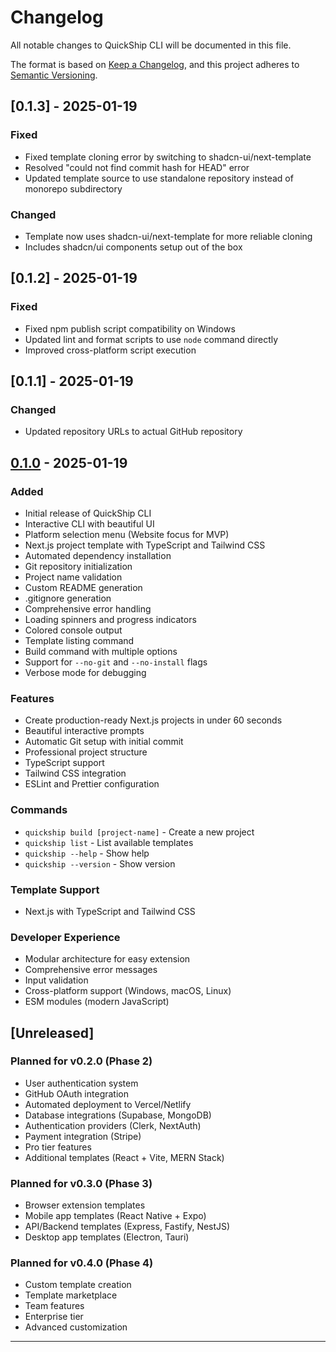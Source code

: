 # Changelog

All notable changes to QuickShip CLI will be documented in this file.

The format is based on [Keep a Changelog](https://keepachangelog.com/en/1.0.0/),
and this project adheres to [Semantic Versioning](https://semver.org/spec/v2.0.0.html).

## [0.1.3] - 2025-01-19

### Fixed
- Fixed template cloning error by switching to shadcn-ui/next-template
- Resolved "could not find commit hash for HEAD" error
- Updated template source to use standalone repository instead of monorepo subdirectory

### Changed
- Template now uses shadcn-ui/next-template for more reliable cloning
- Includes shadcn/ui components setup out of the box

## [0.1.2] - 2025-01-19

### Fixed
- Fixed npm publish script compatibility on Windows
- Updated lint and format scripts to use `node` command directly
- Improved cross-platform script execution

## [0.1.1] - 2025-01-19

### Changed
- Updated repository URLs to actual GitHub repository

## [0.1.0] - 2025-01-19

### Added
- Initial release of QuickShip CLI
- Interactive CLI with beautiful UI
- Platform selection menu (Website focus for MVP)
- Next.js project template with TypeScript and Tailwind CSS
- Automated dependency installation
- Git repository initialization
- Project name validation
- Custom README generation
- .gitignore generation
- Comprehensive error handling
- Loading spinners and progress indicators
- Colored console output
- Template listing command
- Build command with multiple options
- Support for `--no-git` and `--no-install` flags
- Verbose mode for debugging

### Features
- Create production-ready Next.js projects in under 60 seconds
- Beautiful interactive prompts
- Automatic Git setup with initial commit
- Professional project structure
- TypeScript support
- Tailwind CSS integration
- ESLint and Prettier configuration

### Commands
- `quickship build [project-name]` - Create a new project
- `quickship list` - List available templates
- `quickship --help` - Show help
- `quickship --version` - Show version

### Template Support
- Next.js with TypeScript and Tailwind CSS

### Developer Experience
- Modular architecture for easy extension
- Comprehensive error messages
- Input validation
- Cross-platform support (Windows, macOS, Linux)
- ESM modules (modern JavaScript)

## [Unreleased]

### Planned for v0.2.0 (Phase 2)
- User authentication system
- GitHub OAuth integration
- Automated deployment to Vercel/Netlify
- Database integrations (Supabase, MongoDB)
- Authentication providers (Clerk, NextAuth)
- Payment integration (Stripe)
- Pro tier features
- Additional templates (React + Vite, MERN Stack)

### Planned for v0.3.0 (Phase 3)
- Browser extension templates
- Mobile app templates (React Native + Expo)
- API/Backend templates (Express, Fastify, NestJS)
- Desktop app templates (Electron, Tauri)

### Planned for v0.4.0 (Phase 4)
- Custom template creation
- Template marketplace
- Team features
- Enterprise tier
- Advanced customization

---

[0.1.0]: https://github.com/yourusername/quickship-cli/releases/tag/v0.1.0
